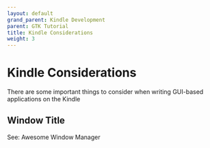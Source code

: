 ```yaml
---
layout: default
grand_parent: Kindle Development
parent: GTK Tutorial
title: Kindle Considerations
weight: 3
---
```


# Kindle Considerations
There are some important things to consider when writing GUI-based applications on the Kindle

## Window Title
See: Awesome Window Manager